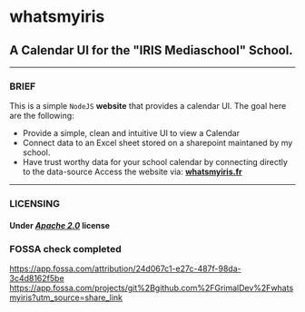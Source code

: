 # whatsmyiris
## A Calendar UI for the "IRIS Mediaschool" School.

---

###   BRIEF

This is a simple ```NodeJS``` **website** that provides a calendar UI.
The goal here are the following:
  * Provide a simple, clean and intuitive UI to view a Calendar
  * Connect data to an Excel sheet stored on a sharepoint maintaned by my school.
  * Have trust worthy data for your school calendar by connecting directly to the data-source
Access the website via: **[whatsmyiris.fr](whatsmyiris.fr)**
  
 ---
 
###   LICENSING
#### **Under *[Apache 2.0](http://www.apache.org/licenses/LICENSE-2.0)* license**

### FOSSA check completed
https://app.fossa.com/attribution/24d067c1-e27c-487f-98da-3c4d8162f5be
https://app.fossa.com/projects/git%2Bgithub.com%2FGrimalDev%2Fwhatsmyiris?utm_source=share_link
